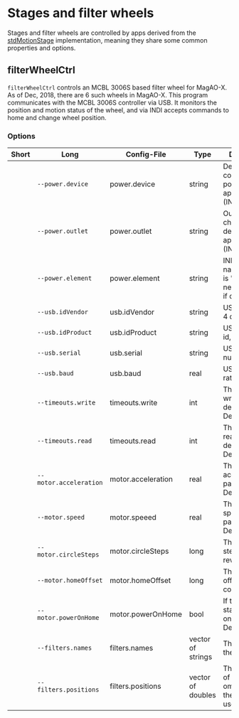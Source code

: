 # Stages and filter wheels

Stages and filter wheels are controlled by apps derived from the [stdMotionStage](https://github.com/magao-x/MagAOX/blob/master/libMagAOX/app/dev/stdMotionStage.hpp) implementation, meaning they share some common properties and options.

## filterWheelCtrl

`filterWheelCtrl` controls an MCBL 3006S based filter wheel for MagAO-X.  As of Dec, 2018, there are 6 such wheels in MagAO-X.  This program communicates with the MCBL 3006S controller via USB.  It monitors the position and motion status of the wheel, and via INDI accepts commands to home and change wheel position.

### Options

| Short | Long                   | Config-File        | Type              | Description |
|-------|------------------------|----------------------|-------------------|---|
|       | `--power.device`       | power.device         | string            | Device controlling power for this app's device (INDI name). |
|       | `--power.outlet`       | power.outlet         | string            | Outlet (or channel) on device for this app's device (INDI name). |
|       | `--power.element`      | power.element        | string            | INDI element name.  Default is "state", only need to specify if different. |
|       | `--usb.idVendor`       | usb.idVendor         | string            | USB vendor id, 4 digits |
|       | `--usb.idProduct`      | usb.idProduct        | string            | USB product id, 4 digits |
|       | `--usb.serial`         | usb.serial           | string            | USB serial number |
|       | `--usb.baud`           | usb.baud             | real              | USB tty baud rate (i.e. 9600) |
|       | `--timeouts.write`     | timeouts.write       | int               | The timeout for writing to the device [msec]. Default = 1000 |
|       | `--timeouts.read`      | timeouts.read        | int               | The timeout for reading the device [msec]. Default = 1000 |
|       | `--motor.acceleration` | motor.acceleration   | real              | The motor acceleration parameter. Default=1000. |
|       | `--motor.speed`        | motor.speeed         | real              | The motor speed parameter.  Default=1000. |
|       | `--motor.circleSteps`  | motor.circleSteps    | long              | The number of steps in 1 revolution. |
|       | `--motor.homeOffset`   | motor.homeOffset     | long              | The homing offset in motor counts. |
|       | `--motor.powerOnHome`  | motor.powerOnHome    | bool              | If true, home at startup/power-on. Default=false. |
|       | `--filters.names`      | filters.names        | vector of strings | The names of the filters. |
|       | `--filters.positions`  | filters.positions    | vector of doubles | The positions of the filters.  If omitted or 0 then order is used. |
